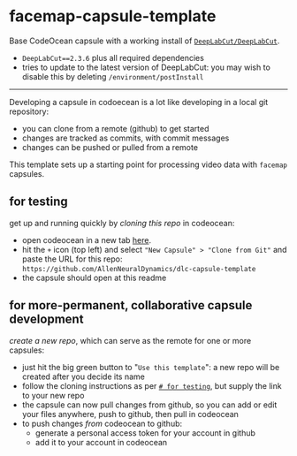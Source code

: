 # facemap-capsule-template
Base CodeOcean capsule with a working install of [`DeepLabCut/DeepLabCut`](https://github.com/DeepLabCut/DeepLabCut).

- `DeepLabCut==2.3.6` plus all required dependencies
- tries to update to the latest version of DeepLabCut: you may wish to disable this by deleting `/environment/postInstall` 

---

Developing a capsule in codoecean is a lot like developing in a local git repository: 
- you can clone from a remote (github) to get started
- changes are tracked as commits, with commit messages
- changes can be pushed or pulled from a remote

This template sets up a starting point for processing video data with `facemap` capsules.

## for testing
get up and running quickly by *cloning this repo* in codeocean:
- open codeocean in a new tab [here](https://codeocean.allenneuraldynamics.org/).
- hit the `+` icon (top left) and select `"New Capsule" > "Clone from Git"` and paste the URL for this repo: `https://github.com/AllenNeuralDynamics/dlc-capsule-template`
- the capsule should open at this readme

## for more-permanent, collaborative capsule development
*create a new repo*, which can serve as the remote for one or more capsules:
- just hit the big green button to "`Use this template`": a new repo will be created after you decide its name
- follow the cloning instructions as per [`# for testing`](#for-testing), but supply the link to your new repo
- the capsule can now pull changes from github, so you can add or edit your files anywhere, push to github, then pull in codeocean
- to push changes *from* codeocean to github:
    - generate a personal access token for your account in github
    - add it to your account in codeocean
